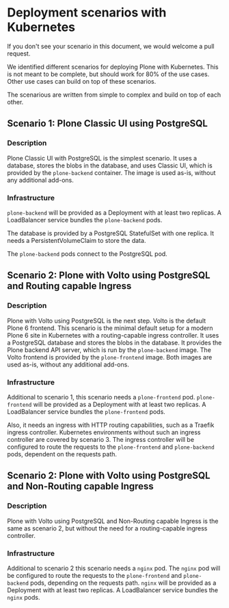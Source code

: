 # Deployment scenarios with Kubernetes

If you don't see your scenario in this document, we would welcome a pull request.

We identified different scenarios for deploying Plone with Kubernetes.
This is not meant to be complete, but should work for 80% of the use cases.
Other use cases can build on top of these scenarios.

The scenarious are written from simple to complex and build on top of each other.

## Scenario 1: Plone Classic UI using PostgreSQL
### Description
Plone Classic UI with PostgreSQL is the simplest scenario.
It uses a database, stores the blobs in the database, and uses Classic UI, which is provided by the `plone-backend` container.
The image is used as-is, without any additional add-ons.

### Infrastructure
`plone-backend` will be provided as a Deployment with at least two replicas.
A LoadBalancer service bundles the `plone-backend` pods.

The database is provided by a PostgreSQL StatefulSet with one replica.
It needs a PersistentVolumeClaim to store the data.

The `plone-backend` pods connect to the PostgreSQL pod.

## Scenario 2: Plone with Volto using PostgreSQL and Routing capable Ingress
### Description
Plone with Volto using PostgreSQL is the next step.
Volto is the default Plone 6 frontend.
This scenario is the minimal default setup for a modern Plone 6 site in Kubernetes with a routing-capable ingress controller.
It uses a PostgreSQL database and stores the blobs in the database.
It provides the Plone backend API server, which is run by the `plone-backend` image.
The Volto frontend is provided by the `plone-frontend` image.
Both images are used as-is, without any additional add-ons.

### Infrastructure
Additional to scenario 1, this scenario needs a `plone-frontend` pod.
`plone-frontend` will be provided as a Deployment with at least two replicas.
A LoadBalancer service bundles the `plone-frontend` pods.

Also, it needs an ingress with HTTP routing capabilities, such as a Traefik ingress controller.
Kubernetes environments without such an ingress controller are covered by scenario 3.
The ingress controller will be configured to route the requests to the `plone-frontend` and `plone-backend` pods, dependent on the requests path.

## Scenario 2: Plone with Volto using PostgreSQL and Non-Routing capable Ingress
### Description
Plone with Volto using PostgreSQL and Non-Routing capable Ingress is the same as scenario 2, but without the need for a routing-capable ingress controller.

### Infrastructure
Additional to scenario 2 this scenario needs a `nginx` pod.
The `nginx` pod will be configured to route the requests to the `plone-frontend` and `plone-backend` pods, depending on the requests path.
`nginx` will be provided as a Deployment with at least two replicas.
A LoadBalancer service bundles the `nginx` pods.

